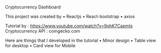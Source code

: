 Cryptocurrency Dashboard

This project was created by
• Reactjs
• React-bootstrap
• axios

Tutorial by : https://www.youtube.com/watch?v=9ohK7CapmIs
Cryptocurrency API : coingecko.com

Here are things that I developed in the tutorial
• Minor design
• Table view for desktop
• Card view for Mobile
